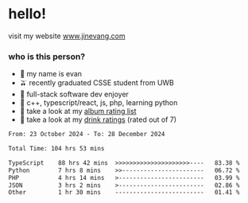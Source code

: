 # hello!

visit my website www.jinevang.com

### who is this person?
- 🦦 my name is evan                                                                  
- 🫒 recently graduated CSSE student from UWB
- 🥕 full-stack software dev enjoyer
- 🍚 c++, typescript/react, js, php, learning python
- 🎹 take a look at my [album rating list](https://bit.ly/albumratings)
- 🧋 take a look at my [drink ratings](https://bit.ly/drinkratings) (rated out of 7)

<!---
jinevang/jinevang is a ✨ special ✨ repository because its `README.md` (this file) appears on your GitHub profile.
You can click the Preview link to take a look at your changes.
--->
<!--START_SECTION:waka-->

```txt
From: 23 October 2024 - To: 28 December 2024

Total Time: 104 hrs 53 mins

TypeScript    88 hrs 42 mins  >>>>>>>>>>>>>>>>>>>>>----   83.38 %
Python        7 hrs 8 mins    >>-----------------------   06.72 %
PHP           4 hrs 14 mins   >------------------------   03.99 %
JSON          3 hrs 2 mins    >------------------------   02.86 %
Other         1 hr 30 mins    -------------------------   01.41 %
```

<!--END_SECTION:waka-->

